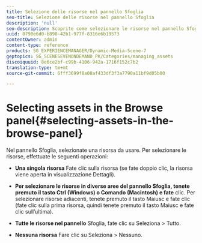 ```yaml
---
title: Selezione delle risorse nel pannello Sfoglia
seo-title: Selezione delle risorse nel pannello Sfoglia
description: 'null'
seo-description: Scoprite come selezionare le risorse nel pannello Sfoglia.
uuid: 0790e6d0-b898-42b1-977f-8316e6b19573
contentOwner: admin
content-type: reference
products: SG_EXPERIENCEMANAGER/Dynamic-Media-Scene-7
geptopics: SG_SCENESEVENONDEMAND_PK/Categories/managing_assets
discoiquuid: 8e6ce2bf-c99b-4106-942a-1716f152c7b2
translation-type: tm+mt
source-git-commit: 6fff3699f8a08af433df3f3a7790a11bf9d05b00

---
```



# Selecting assets in the Browse panel{#selecting-assets-in-the-browse-panel}

Nel pannello Sfoglia, selezionate una risorsa da usare. Per selezionare le risorse, effettuate le seguenti operazioni:

* **Una singola risorsa** Fate clic sulla risorsa (se fate doppio clic, la risorsa viene aperta in visualizzazione Dettagli).

* **Per selezionare le risorse in diverse aree del pannello Sfoglia, tenete premuto il tasto Ctrl (Windows) o Comando (Macintosh) e fate** clic. Per selezionare risorse adiacenti, tenete premuto il tasto Maiusc e fate clic (fate clic sulla prima risorsa, quindi tenete premuto il tasto Maiusc e fate clic sull’ultima).

* **Tutte le risorse nel pannello** Sfoglia, fate clic su Seleziona &gt; Tutto.

* **Nessuna risorsa** Fare clic su Seleziona &gt; Nessuno.
